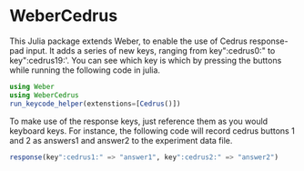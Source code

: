 # WeberCedrus

This Julia package extends Weber, to enable the use of Cedrus response-pad input. It adds a series of new keys, ranging from key":cedrus0:" to key":cedrus19:'. You can see which key is which by pressing the buttons while running the following code in julia.

```julia
using Weber
using WeberCedrus
run_keycode_helper(extenstions=[Cedrus()])
```

To make use of the response keys, just reference them as you would keyboard
keys. For instance, the following code will record cedrus buttons 1 and 2
as answers1 and answer2 to the experiment data file.

```julia
response(key":cedrus1:" => "answer1", key":cedrus2:" => "answer2")
```





